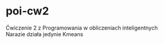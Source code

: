# poi-cw2
Ćwiczenie 2 z Programowania w obliczeniach inteligentnych<br/>
Narazie działa jedynie Kmeans
